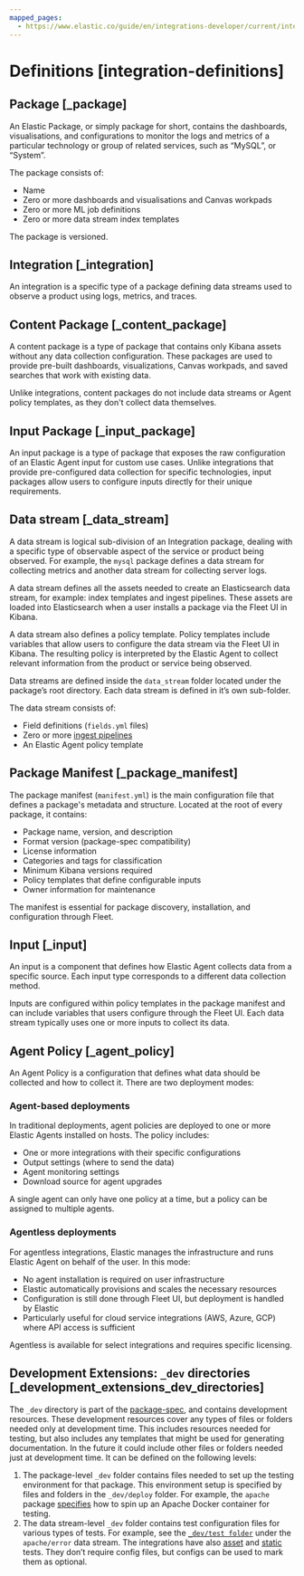 ```yaml
---
mapped_pages:
  - https://www.elastic.co/guide/en/integrations-developer/current/integration-definitions.html
---
```


# Definitions [integration-definitions]


## Package [_package]

An Elastic Package, or simply package for short, contains the dashboards, visualisations, and configurations to monitor the logs and metrics of a particular technology or group of related services, such as “MySQL”, or “System”.

The package consists of:

* Name
* Zero or more dashboards and visualisations and Canvas workpads
* Zero or more ML job definitions
* Zero or more data stream index templates

The package is versioned.


## Integration [_integration]

An integration is a specific type of a package defining data streams used to observe a product using logs, metrics, and traces.


## Content Package [_content_package]

A content package is a type of package that contains only Kibana assets without any data collection configuration. These packages are used to provide pre-built dashboards, visualizations, Canvas workpads, and saved searches that work with existing data.

Unlike integrations, content packages do not include data streams or Agent policy templates, as they don't collect data themselves.


## Input Package [_input_package]

An input package is a type of package that exposes the raw configuration of an Elastic Agent input for custom use cases. Unlike integrations that provide pre-configured data collection for specific technologies, input packages allow users to configure inputs directly for their unique requirements.


## Data stream [_data_stream]

A data stream is logical sub-division of an Integration package, dealing with a specific type of observable aspect of the service or product being observed. For example, the `mysql` package defines a data stream for collecting metrics and another data stream for collecting server logs.

A data stream defines all the assets needed to create an Elasticsearch data stream, for example: index templates and ingest pipelines. These assets are loaded into Elasticsearch when a user installs a package via the Fleet UI in Kibana.

A data stream also defines a policy template. Policy templates include variables that allow users to configure the data stream via the Fleet UI in Kibana. The resulting policy is interpreted by the Elastic Agent to collect relevant information from the product or service being observed.

Data streams are defined inside the `data_stream` folder located under the package’s root directory. Each data stream is defined in it’s own sub-folder.

The data stream consists of:

* Field definitions (`fields.yml` files)
* Zero or more [ingest pipelines](https://www.elastic.co/docs/manage-data/ingest/transform-enrich/ingest-pipelines)
* An Elastic Agent policy template


## Package Manifest [_package_manifest]

The package manifest (`manifest.yml`) is the main configuration file that defines a package's metadata and structure. Located at the root of every package, it contains:

* Package name, version, and description
* Format version (package-spec compatibility)
* License information
* Categories and tags for classification
* Minimum Kibana versions required
* Policy templates that define configurable inputs
* Owner information for maintenance

The manifest is essential for package discovery, installation, and configuration through Fleet.


## Input [_input]

An input is a component that defines how Elastic Agent collects data from a specific source. Each input type corresponds to a different data collection method. 

Inputs are configured within policy templates in the package manifest and can include variables that users configure through the Fleet UI. Each data stream typically uses one or more inputs to collect its data.


## Agent Policy [_agent_policy]

An Agent Policy is a configuration that defines what data should be collected and how to collect it. There are two deployment modes:

### Agent-based deployments
In traditional deployments, agent policies are deployed to one or more Elastic Agents installed on hosts. The policy includes:
* One or more integrations with their specific configurations
* Output settings (where to send the data)
* Agent monitoring settings
* Download source for agent upgrades

A single agent can only have one policy at a time, but a policy can be assigned to multiple agents.

### Agentless deployments
For agentless integrations, Elastic manages the infrastructure and runs Elastic
Agent on behalf of the user. In this mode:
* No agent installation is required on user infrastructure
* Elastic automatically provisions and scales the necessary resources
* Configuration is still done through Fleet UI, but deployment is handled by Elastic
* Particularly useful for cloud service integrations (AWS, Azure, GCP) where API access is sufficient

Agentless is available for select integrations and requires specific licensing.

## Development Extensions: `_dev` directories [_development_extensions_dev_directories]

The `_dev` directory is part of the [package-spec](https://github.com/elastic/package-spec), and contains development resources. These development resources cover any types of files or folders needed only at development time. This includes resources needed for testing, but also includes any templates that might be used for generating documentation. In the future it could include other files or folders needed just at development time. It can be defined on the following levels:

1. The package-level `_dev` folder contains files needed to set up the testing environment for that package. This environment setup is specified by files and folders in the `_dev/deploy` folder. For example, the `apache` package [specifies](https://github.com/elastic/integrations/tree/main/packages/apache/_dev/deploy) how to spin up an Apache Docker container for testing.
2. The data stream-level `_dev` folder contains test configuration files for various types of tests. For example, see the [`_dev/test folder`](https://github.com/elastic/integrations/tree/main/packages/apache/data_stream/error/_dev/test) under the `apache/error` data stream. The integrations have also [asset](https://github.com/elastic/elastic-package/blob/main/docs/howto/asset_testing.md) and [static](https://github.com/elastic/elastic-package/blob/main/docs/howto/static_testing.md) tests. They don’t require config files, but configs can be used to mark them as optional.


